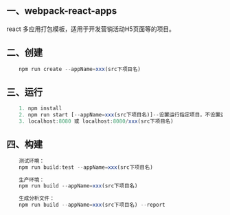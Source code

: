 ## 一、webpack-react-apps

react 多应用打包模板，适用于开发营销活动H5页面等的项目。

## 二、创建
```js
    npm run create --appName=xxx(src下项目名)
```

## 三、运行
```js
    1. npm install
    2. npm run start [--appName=xxx(src下项目名)]--设置运行指定项目，不设置运行全部项目
    3. localhost:8080 或 localhost:8080/xxx(src下项目名)
```


## 四、构建
```js
    测试环境：
    npm run build:test --appName=xxx(src下项目名)

    生产环境：
    npm run build --appName=xxx(src下项目名)

    生成分析文件：
    npm run build --appName=xxx(src下项目名) --report
```

